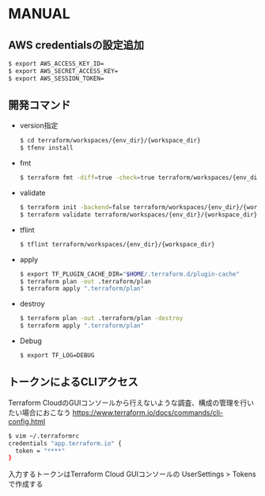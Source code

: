 # MANUAL
## AWS credentialsの設定追加
```bash
$ export AWS_ACCESS_KEY_ID=
$ export AWS_SECRET_ACCESS_KEY=
$ export AWS_SESSION_TOKEN=
```

## 開発コマンド
- version指定
    ```bash
    $ cd terraform/workspaces/{env_dir}/{workspace_dir}
    $ tfenv install
    ```
- fmt
    ```bash
    $ terraform fmt -diff=true -check=true terraform/workspaces/{env_dir}/{workspace_dir}
    ```
- validate
    ```bash
    $ terraform init -backend=false terraform/workspaces/{env_dir}/{workspace_dir}
    $ terraform validate terraform/workspaces/{env_dir}/{workspace_dir}
    ```
- tflint
    ```bash
    $ tflint terraform/workspaces/{env_dir}/{workspace_dir}
    ```
- apply
    ```bash
    $ export TF_PLUGIN_CACHE_DIR="$HOME/.terraform.d/plugin-cache"
    $ terraform plan -out .terraform/plan
    $ terraform apply ".terraform/plan"
    ```
- destroy
    ```bash
    $ terraform plan -out .terraform/plan -destroy
    $ terraform apply ".terraform/plan"
    ```
- Debug
    ```bash
    $ export TF_LOG=DEBUG
    ```
## トークンによるCLIアクセス
Terraform CloudのGUIコンソールから行えないような調査、構成の管理を行いたい場合におこなう
https://www.terraform.io/docs/commands/cli-config.html

```bash
$ vim ~/.terraformrc
credentials "app.terraform.io" {
  token = "****"
}
```

入力するトークンはTerraform Cloud GUIコンソールの UserSettings > Tokensで作成する
